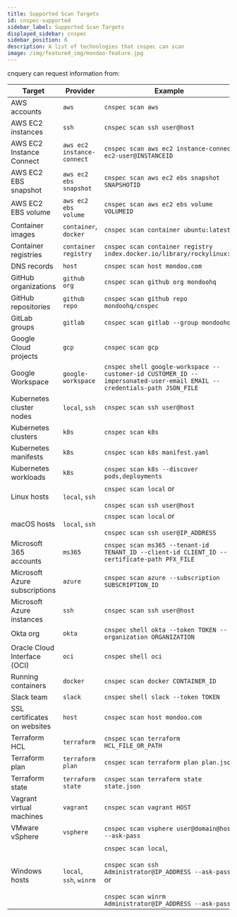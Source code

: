 ```yaml
---
title: Supported Scan Targets
id: cnspec-supported
sidebar_label: Supported Scan Targets
displayed_sidebar: cnspec
sidebar_position: 6
description: A list of technologies that cnspec can scan
image: /img/featured_img/mondoo-feature.jpg
---
```


cnquery can request information from:

| Target                        | Provider                   | Example                                                                                                                                               |
| ----------------------------- | -------------------------- | ----------------------------------------------------------------------------------------------------------------------------------------------------- |
| AWS accounts                  | `aws`                      | `cnspec scan aws`                                                                                                                                     |
| AWS EC2 instances             | `ssh`                      | `cnspec scan ssh user@host`                                                                                                                           |
| AWS EC2 Instance Connect      | `aws ec2 instance-connect` | `cnspec scan aws ec2 instance-connect ec2-user@INSTANCEID`                                                                                            |
| AWS EC2 EBS snapshot          | `aws ec2 ebs snapshot`     | `cnspec scan aws ec2 ebs snapshot SNAPSHOTID`                                                                                                         |
| AWS EC2 EBS volume            | `aws ec2 ebs volume`       | `cnspec scan aws ec2 ebs volume VOLUMEID`                                                                                                             |
| Container images              | `container`, `docker`      | `cnspec scan container ubuntu:latest`                                                                                                                 |
| Container registries          | `container registry`       | `cnspec scan container registry index.docker.io/library/rockylinux:8 `                                                                                |
| DNS records                   | `host`                     | `cnspec scan host mondoo.com`                                                                                                                         |
| GitHub organizations          | `github org`               | `cnspec scan github org mondoohq`                                                                                                                     |
| GitHub repositories           | `github repo`              | `cnspec scan github repo mondoohq/cnspec`                                                                                                             |
| GitLab groups                 | `gitlab`                   | `cnspec scan gitlab --group mondoohq`                                                                                                                 |
| Google Cloud projects         | `gcp`                      | `cnspec scan gcp`                                                                                                                                     |
| Google Workspace              | `google-workspace`         | `cnspec shell google-workspace --customer-id CUSTOMER_ID --impersonated-user-email EMAIL --credentials-path JSON_FILE`                                |
| Kubernetes cluster nodes      | `local`, `ssh`             | `cnspec scan ssh user@host`                                                                                                                           |
| Kubernetes clusters           | `k8s`                      | `cnspec scan k8s`                                                                                                                                     |
| Kubernetes manifests          | `k8s`                      | `cnspec scan k8s manifest.yaml `                                                                                                                      |
| Kubernetes workloads          | `k8s`                      | `cnspec scan k8s --discover pods,deployments`                                                                                                         |
| Linux hosts                   | `local`, `ssh`             | `cnspec scan local` or<br></br>`cnspec scan ssh user@host`                                                                                            |
| macOS hosts                   | `local`, `ssh`             | `cnspec scan local` or<br></br>`cnspec scan ssh user@IP_ADDRESS`                                                                                      |
| Microsoft 365 accounts        | `ms365`                    | `cnspec scan ms365 --tenant-id TENANT_ID --client-id CLIENT_ID --certificate-path PFX_FILE`                                                           |
| Microsoft Azure subscriptions | `azure`                    | `cnspec scan azure --subscription SUBSCRIPTION_ID`                                                                                                    |
| Microsoft Azure instances     | `ssh`                      | `cnspec scan ssh user@host`                                                                                                                           |
| Okta org                      | `okta`                     | `cnspec shell okta --token TOKEN --organization ORGANIZATION`                                                                                         |
| Oracle Cloud Interface (OCI)  | `oci`                      | `cnspec shell oci`                                                                                                                                    |
| Running containers            | `docker`                   | `cnspec scan docker CONTAINER_ID`                                                                                                                     |
| Slack team                    | `slack`                    | `cnspec shell slack --token TOKEN`                                                                                                                    |
| SSL certificates on websites  | `host`                     | `cnspec scan host mondoo.com`                                                                                                                         |
| Terraform HCL                 | `terraform`                | `cnspec scan terraform HCL_FILE_OR_PATH`                                                                                                              |
| Terraform plan                | `terraform plan`           | `cnspec scan terraform plan plan.json`                                                                                                                |
| Terraform state               | `terraform state`          | `cnspec scan terraform state state.json`                                                                                                              |
| Vagrant virtual machines      | `vagrant`                  | `cnspec scan vagrant HOST`                                                                                                                            |
| VMware vSphere                | `vsphere`                  | `cnspec scan vsphere user@domain@host --ask-pass`                                                                                                     |
| Windows hosts                 | `local`, `ssh`, `winrm`    | `cnspec scan local`,<br></br>`cnspec scan ssh Administrator@IP_ADDRESS --ask-pass` or<br></br>`cnspec scan winrm Administrator@IP_ADDRESS --ask-pass` |
